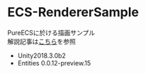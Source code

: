 # ECS-RendererSample
PureECSに於ける描画サンプル  
解説記事は[こちら](https://qiita.com/mao_/items/c4a217b33a0a94d5d52f)を参照

- Unity2018.3.0b2
- Entities 0.0.12-preview.15
